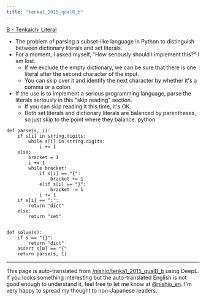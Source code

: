 ```yaml
---
title: "tenka1_2015_qualB_b"
---
```


[B - Tenkaichi Literal](https://atcoder.jp/contests/tenka1-2015-qualb/tasks/tenka1_2015_qualB_b)
- The problem of parsing a subset-like language in Python to distinguish between dictionary literals and set literals.
- For a moment, I asked myself, "How seriously should I implement this?" I am lost.
    - If we exclude the empty dictionary, we can be sure that there is one literal after the second character of the input.
    - You can skip over it and identify the next character by whether it's a comma or a colon.
- If the use is to implement a serious programming language, parse the literals seriously in this "skip reading" section.
    - If you can skip reading it this time, it's OK.
    - Both set literals and dictionary literals are balanced by parentheses, so just skip to the point where they balance.
python

```
def parse(s, i):
    if s[i] in string.digits:
        while s[i] in string.digits:
            i += 1
    else:
        bracket = 1
        i += 1
        while bracket:
            if s[i] == "{":
                bracket += 1
            elif s[i] == "}":
                bracket -= 1
            i += 1
    if s[i] == ":":
        return "dict"
    else:
        return "set"


def solve(s):
    if s == "{}":
        return "dict"
    assert s[0] == "{"
    return parse(s, 1)
```



---
This page is auto-translated from [/nishio/tenka1_2015_qualB_b](https://scrapbox.io/nishio/tenka1_2015_qualB_b) using DeepL. If you looks something interesting but the auto-translated English is not good enough to understand it, feel free to let me know at [@nishio_en](https://twitter.com/nishio_en). I'm very happy to spread my thought to non-Japanese readers.